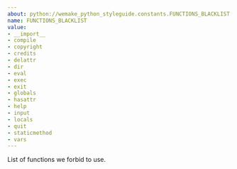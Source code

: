 ```yaml
---
about: python://wemake_python_styleguide.constants.FUNCTIONS_BLACKLIST
name: FUNCTIONS_BLACKLIST
value:
- __import__
- compile
- copyright
- credits
- delattr
- dir
- eval
- exec
- exit
- globals
- hasattr
- help
- input
- locals
- quit
- staticmethod
- vars
---
```


List of functions we forbid to use.